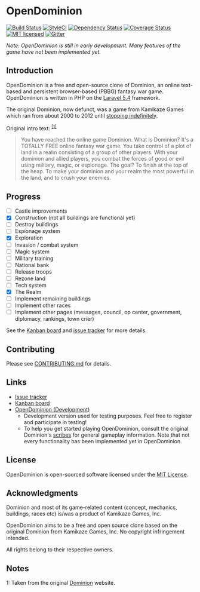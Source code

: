 # OpenDominion

[![Build Status](https://travis-ci.org/WaveHack/OpenDominion.svg?branch=master)](https://travis-ci.org/WaveHack/OpenDominion)
[![StyleCI](https://styleci.io/repos/29497480/shield?branch=master&style=flat)](https://styleci.io/repos/29497480)
[![Dependency Status](https://gemnasium.com/badges/github.com/WaveHack/OpenDominion.svg)](https://gemnasium.com/github.com/WaveHack/OpenDominion)
[![Coverage Status](https://coveralls.io/repos/github/WaveHack/OpenDominion/badge.svg?branch=master)](https://coveralls.io/github/WaveHack/OpenDominion?branch=master)
[![MIT licensed](https://img.shields.io/github/license/wavehack/opendominion.svg?maxAge=2592000)](https://opensource.org/licenses/MIT)
[![Gitter](https://badges.gitter.im/opendominion/Lobby.svg)](https://gitter.im/opendominion/Lobby?utm_source=badge&utm_medium=badge&utm_campaign=pr-badge)

*Note: OpenDominion is still in early development. Many features of the game have not been implemented yet.*

## Introduction

OpenDominion is a free and open-source clone of Dominion, an online text-based and persistent browser-based (PBBG) fantasy war game. OpenDominion is written in PHP on the [Laravel 5.4](https://laravel.com) framework.

The original Dominion, now defunct, was a game from Kamikaze Games which ran from about 2000 to 2012 until [stopping indefinitely](http://dominion.lykanthropos.com/www.kamikazegames.com/dominion/GameOver.htm).

Original intro text: <sup>[\[1\]](#notes-1)</sup>

> You have reached the online game Dominion. What is Dominion? It's a TOTALLY FREE online fantasy war game. You take control of a plot of land in a realm consisting of a group of other players. With your dominion and allied players, you combat the forces of good or evil using military, magic, or espionage. The goal? To finish at the top of the heap. To make your dominion and your realm the most powerful in the land, and to crush your enemies.

## Progress

- [ ] Castle improvements
- [x] Construction (not all buildings are functional yet)
- [ ] Destroy buildings
- [ ] Espionage system
- [x] Exploration
- [ ] Invasion / combat system
- [ ] Magic system
- [ ] Military training
- [ ] National bank
- [ ] Release troops
- [ ] Rezone land
- [ ] Tech system
- [x] The Realm
- [ ] Implement remaining buildings
- [ ] Implement other races
- [ ] Implement other pages (messages, council, op center, government, diplomacy, rankings, town crier)

See the [Kanban board](https://github.com/WaveHack/OpenDominion/projects/1) and [issue tracker](https://github.com/WaveHack/OpenDominion/issues) for more details.

## Contributing

Please see [CONTRIBUTING.md](CONTRIBUTING.md) for details.

## Links

- [Issue tracker](https://github.com/WaveHack/OpenDominion/issues)
- [Kanban board](https://github.com/WaveHack/OpenDominion/projects/1)
- [OpenDominion (Development)](https://dev.opendominion.wavehack.net/)
  - Development version used for testing purposes. Feel free to register and participate in testing!
  - To help you get started playing OpenDominion, consult the original Dominion's [scribes](https://dominion.lykanthropos.com/www.kamikazegames.com/dominion/scribes.htm) for general gameplay information. Note that not every functionality has been implemented yet in OpenDominion.

## License

OpenDominion is open-sourced software licensed under the [MIT License](https://opensource.org/licenses/MIT).

## Acknowledgments

Dominion and most of its game-related content (concept, mechanics, buildings, races etc) is/was a product of Kamikaze Games, Inc.

OpenDominion aims to be a free and open source clone based on the original Dominion from Kamikaze Games, Inc. No copyright infringement intended.

All rights belong to their respective owners.

## Notes

<a name="notes-1">1</a>: Taken from the original [Dominion](https://dominion.lykanthropos.com/www.kamikazegames.com/dominion/index.htm) website.
